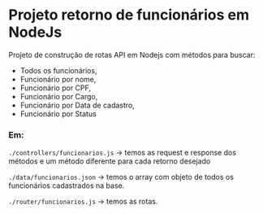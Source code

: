# Projeto retorno de funcionários em NodeJs 

Projeto de construção de rotas API em Nodejs com métodos para buscar:

* Todos os funcionários,
* Funcionário por nome,
* Funcionário por CPF,
* Funcionário por Cargo,
* Funcionário por Data de cadastro,
* Funcionário por Status


### Em: 

`./controllers/funcionarios.js` -> temos as request e response dos métodos e um método diferente para cada retorno desejado

`./data/funcionarios.json` -> temos o array com objeto de todos os funcionários cadastrados na base.

`./router/funcionarios.js` -> temos as rotas. 

